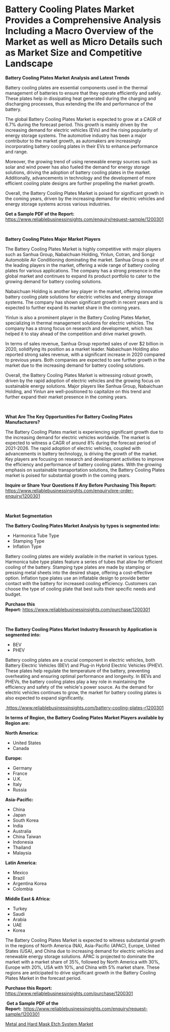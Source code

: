 <p><h1>Battery Cooling Plates Market Provides a Comprehensive Analysis Including a Macro Overview of the Market as well as Micro Details such as Market Size and Competitive Landscape</h1></p><p><strong>Battery Cooling Plates Market Analysis and Latest Trends</strong></p>
<p><p>Battery cooling plates are essential components used in the thermal management of batteries to ensure that they operate efficiently and safely. These plates help in dissipating heat generated during the charging and discharging processes, thus extending the life and performance of the battery.</p><p>The global Battery Cooling Plates Market is expected to grow at a CAGR of 6.7% during the forecast period. This growth is mainly driven by the increasing demand for electric vehicles (EVs) and the rising popularity of energy storage systems. The automotive industry has been a major contributor to the market growth, as automakers are increasingly incorporating battery cooling plates in their EVs to enhance performance and range.</p><p>Moreover, the growing trend of using renewable energy sources such as solar and wind power has also fueled the demand for energy storage solutions, driving the adoption of battery cooling plates in the market. Additionally, advancements in technology and the development of more efficient cooling plate designs are further propelling the market growth.</p><p>Overall, the Battery Cooling Plates Market is poised for significant growth in the coming years, driven by the increasing demand for electric vehicles and energy storage systems across various industries.</p></p>
<p><strong>Get a Sample PDF of the Report:&nbsp;</strong> <a href="https://www.reliablebusinessinsights.com/enquiry/request-sample/1200301">https://www.reliablebusinessinsights.com/enquiry/request-sample/1200301</a></p>
<p>&nbsp;</p>
<p><strong>Battery Cooling Plates Major Market Players</strong></p>
<p><p>The Battery Cooling Plates Market is highly competitive with major players such as Sanhua Group, Nabaichuan Holding, Yinlun, Cotran, and Songz Automobile Air Conditioning dominating the market. Sanhua Group is one of the leading players in the market, offering a wide range of battery cooling plates for various applications. The company has a strong presence in the global market and continues to expand its product portfolio to cater to the growing demand for battery cooling solutions.</p><p>Nabaichuan Holding is another key player in the market, offering innovative battery cooling plate solutions for electric vehicles and energy storage systems. The company has shown significant growth in recent years and is expected to further expand its market share in the coming years.</p><p>Yinlun is also a prominent player in the Battery Cooling Plates Market, specializing in thermal management solutions for electric vehicles. The company has a strong focus on research and development, which has helped it to stay ahead of the competition and drive market growth.</p><p>In terms of sales revenue, Sanhua Group reported sales of over $2 billion in 2020, solidifying its position as a market leader. Nabaichuan Holding also reported strong sales revenue, with a significant increase in 2020 compared to previous years. Both companies are expected to see further growth in the market due to the increasing demand for battery cooling solutions.</p><p>Overall, the Battery Cooling Plates Market is witnessing robust growth, driven by the rapid adoption of electric vehicles and the growing focus on sustainable energy solutions. Major players like Sanhua Group, Nabaichuan Holding, and Yinlun are well-positioned to capitalize on this trend and further expand their market presence in the coming years.</p></p>
<p>&nbsp;</p>
<p><strong>What Are The Key Opportunities For Battery Cooling Plates Manufacturers?</strong></p>
<p><p>The Battery Cooling Plates market is experiencing significant growth due to the increasing demand for electric vehicles worldwide. The market is expected to witness a CAGR of around 8% during the forecast period of 2021-2026. The rapid adoption of electric vehicles, coupled with advancements in battery technology, is driving the growth of the market. Key players are focusing on research and development activities to improve the efficiency and performance of battery cooling plates. With the growing emphasis on sustainable transportation solutions, the Battery Cooling Plates market is poised for substantial growth in the coming years.</p></p>
<p><strong>Inquire or Share Your Questions If Any Before Purchasing This Report:</strong> <a href="https://www.reliablebusinessinsights.com/enquiry/pre-order-enquiry/1200301">https://www.reliablebusinessinsights.com/enquiry/pre-order-enquiry/1200301</a></p>
<p>&nbsp;</p>
<p><strong>Market Segmentation</strong></p>
<p><strong>The Battery Cooling Plates Market Analysis by types is segmented into:</strong></p>
<p><ul><li>Harmonica Tube Type</li><li>Stamping Type</li><li>Inflation Type</li></ul></p>
<p><p>Battery cooling plates are widely available in the market in various types. Harmonica tube type plates feature a series of tubes that allow for efficient cooling of the battery. Stamping type plates are made by stamping or pressing metal sheets into the desired shape, offering a cost-effective option. Inflation type plates use an inflatable design to provide better contact with the battery for increased cooling efficiency. Customers can choose the type of cooling plate that best suits their specific needs and budget.</p></p>
<p><strong>Purchase this Report:&nbsp;</strong><a href="https://www.reliablebusinessinsights.com/purchase/1200301">https://www.reliablebusinessinsights.com/purchase/1200301</a></p>
<p>&nbsp;</p>
<p><strong>The Battery Cooling Plates Market Industry Research by Application is segmented into:</strong></p>
<p><ul><li>BEV</li><li>PHEV</li></ul></p>
<p><p>Battery cooling plates are a crucial component in electric vehicles, both Battery Electric Vehicles (BEV) and Plug-in Hybrid Electric Vehicles (PHEV). These plates help regulate the temperature of the battery, preventing overheating and ensuring optimal performance and longevity. In BEVs and PHEVs, the battery cooling plates play a key role in maintaining the efficiency and safety of the vehicle's power source. As the demand for electric vehicles continues to grow, the market for battery cooling plates is also expected to expand significantly.</p></p>
<p><a href="https://www.reliablebusinessinsights.com/battery-cooling-plates-r1200301">&nbsp;https://www.reliablebusinessinsights.com/battery-cooling-plates-r1200301</a></p>
<p><strong>In terms of Region, the Battery Cooling Plates Market Players available by Region are:</strong></p>
<p>
    <p> <strong> North America: </strong>
        <ul>
            <li>United States</li>
            <li>Canada</li>
        </ul>
        </p> 
    <p> <strong> Europe: </strong>
        <ul>
            <li>Germany</li>
            <li>France</li>
            <li>U.K.</li>
            <li>Italy</li>
            <li>Russia</li>
        </ul>
        </p> 
    <p> <strong> Asia-Pacific: </strong>
        <ul>
            <li>China</li>
            <li>Japan</li>
            <li>South Korea</li>
            <li>India</li>
            <li>Australia</li>
            <li>China Taiwan</li>
            <li>Indonesia</li>
            <li>Thailand</li>
            <li>Malaysia</li>
        </ul>
        </p> 
    <p> <strong> Latin America: </strong>
        <ul>
            <li>Mexico</li>
            <li>Brazil</li>
            <li>Argentina Korea</li>
            <li>Colombia</li>
        </ul>
        </p> 
    <p> <strong> Middle East & Africa: </strong>
        <ul>
            <li>Turkey</li>
            <li>Saudi</li>
            <li>Arabia</li>
            <li>UAE</li>
            <li>Korea</li>
        </ul>
    </p>
    </p>
<p><p>The Battery Cooling Plates Market is expected to witness substantial growth in the regions of North America (NA), Asia-Pacific (APAC), Europe, United States (USA), and China due to increasing demand for electric vehicles and renewable energy storage solutions. APAC is projected to dominate the market with a market share of 35%, followed by North America with 30%, Europe with 20%, USA with 10%, and China with 5% market share. These regions are anticipated to drive significant growth in the Battery Cooling Plates Market in the forecast period.</p></p>
<p><strong>Purchase this Report: </strong><a href="https://www.reliablebusinessinsights.com/purchase/1200301">https://www.reliablebusinessinsights.com/purchase/1200301</a></p>
<p>&nbsp;<strong>Get a Sample PDF of the Report:&nbsp;&nbsp;</strong><a href="https://www.reliablebusinessinsights.com/enquiry/request-sample/1200301">https://www.reliablebusinessinsights.com/enquiry/request-sample/1200301</a></p>
<p><strong></strong></p>
<p><p><a href="https://medium.com/@dorothybrooks53/metal-and-hard-mask-etch-system-industry-analysis-report-its-market-size-growing-with-a-cagr-of-e2f7ced5ec03">Metal and Hard Mask Etch System Market</a></p></p>